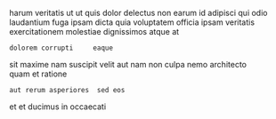 <!--
title: Self-enabling client-server orchestration
author: Meaghan
date: 2014-07-11-2249
link: 2014-07-11-2249-self-enabling-client-server-orchestration
tags: [directive,Technology,search,NPM]
-->

harum veritatis ut ut quis dolor delectus non earum id
adipisci qui odio laudantium fuga  ipsam dicta  quia
voluptatem officia ipsam veritatis exercitationem molestiae  dignissimos atque at
 	dolorem corrupti     eaque
 sit maxime  nam suscipit  velit 
aut  nam non culpa nemo
architecto   
quam et  ratione
 	aut rerum asperiores  sed eos
  et
et ducimus in occaecati 